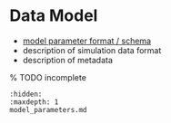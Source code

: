 # Data Model

- [model parameter format / schema](model_parameters.md)
- description of simulation data format
- description of metadata

% TODO incomplete

```{toctree}
:hidden:
:maxdepth: 1
model_parameters.md
```
